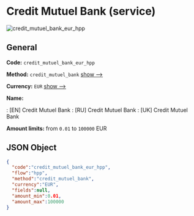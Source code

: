 
# Credit Mutuel Bank (service) 
![credit_mutuel_bank_eur_hpp](https://static.openfintech.io/payment_methods/credit_mutuel_bank_eur_hpp/logo.svg?w=400&c=v0.59.26#w200)  

## General 
 
**Code:** `credit_mutuel_bank_eur_hpp` 
 
**Method:** `credit_mutuel_bank` 
 [show -->](/payment-methods/credit_mutuel_bank/) 
 
**Currency:** `EUR` [show -->](/currencies/EUR/) 
 
**Name:** 
 
:	[EN] Credit Mutuel Bank 
:	[RU] Credit Mutuel Bank 
:	[UK] Credit Mutuel Bank 
 
**Amount limits:** from `0.01` to `100000` EUR 

## JSON Object 

```json
{
  "code":"credit_mutuel_bank_eur_hpp",
  "flow":"hpp",
  "method":"credit_mutuel_bank",
  "currency":"EUR",
  "fields":null,
  "amount_min":0.01,
  "amount_max":100000
}
```  
